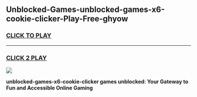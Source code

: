 
## Unblocked-Games-unblocked-games-x6-cookie-clicker-Play-Free-ghyow
<h3>
<a href="https://premium76.site?title=unblocked-games-x6-cookie-clicker&ref=18A1">CLICK TO PLAY</a></h3>
<hr>

<h3>
<a href="https://premium76.site?title=unblocked-games-x6-cookie-clicker&ref=18A1">CLICK 2 PLAY</a>
  
</h3>

<a href="https://premium76.site?title=unblocked-games-x6-cookie-clicker&ref=18A1"><img src="https://clearcache.store/games.png"></a>


**unblocked-games-x6-cookie-clicker games unblocked: Your Gateway to Fun and Accessible Online Gaming**
